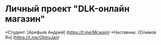 # Личный проект "DLK-онлайн магазин"

*Студент: [Арефьев Андрей] (https://t.me/Mcwain)
*Наставник: [Олимов Ян] (https://t.me/OlimvJan)
